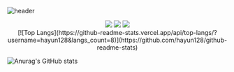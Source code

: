
![header](https://capsule-render.vercel.app/api?type=slice&color=auto&height=250&section=puter&text=capsule%20render&fontSize=80)


  <div align=center><img src="https://img.shields.io/badge/C-A8B9CC?style=flat&logo=C&logoColor=white"/> <img src="https://img.shields.io/badge/Python-3776AB?style=flat&logo=Python&logoColor=white"/> <img src="https://img.shields.io/badge/Java-007396?style=flat&logo=Java&logoColor=white" /></div>



<div align=center> [![Top Langs](https://github-readme-stats.vercel.app/api/top-langs/?username=hayun128&langs_count=8)](https://github.com/hayun128/github-readme-stats)</div>


 ![Anurag's GitHub stats](https://github-readme-stats.vercel.app/api?username=hayun128&show_icons=true&theme=radical)

